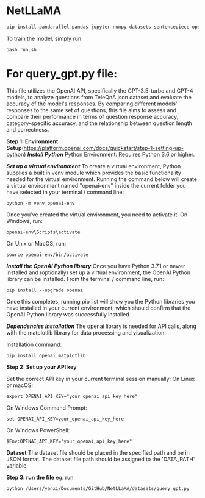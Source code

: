 # NetLLaMA

```bash
pip install pandarallel pandas jupyter numpy datasets sentencepiece openai wandb accelerate tiktoken transformers==4.32.0
```

To train the model, simply run

```
bash run.sh
```

# For query_gpt.py file:

This file utilizes the OpenAI API, specifically the GPT-3.5-turbo and GPT-4 models, to analyze questions from TeleQnA.json dataset and evaluate the accuracy of the model's responses. By comparing different models' responses to the same set of questions, this file aims to assess and compare their performance in terms of question response accuracy, category-specific accuracy, and the relationship between question length and correctness.

**Step 1: Environment Setup**(https://platform.openai.com/docs/quickstart/step-1-setting-up-python)
**_Install Python_**
Python Environment: Requires Python 3.6 or higher.

**_Set up a virtual environment_**
To create a virtual environment, Python supplies a built in venv module which provides the basic functionality needed for the virtual environment. Running the command below will create a virtual environment named "openai-env" inside the current folder you have selected in your terminal / command line:

```
python -m venv openai-env
```

Once you’ve created the virtual environment, you need to activate it. On Windows, run:

```
openai-env\Scripts\activate
```

On Unix or MacOS, run:

```
source openai-env/bin/activate
```

**_Install the OpenAI Python library_**
Once you have Python 3.7.1 or newer installed and (optionally) set up a virtual environment, the OpenAI Python library can be installed. From the terminal / command line, run:

```
pip install --upgrade openai
```

Once this completes, running pip list will show you the Python libraries you have installed in your current environment, which should confirm that the OpenAI Python library was successfully installed.

**_Dependencies Installation_**
The openai library is needed for API calls, along with the matplotlib library for data processing and visualization.

Installation command:

```
pip install openai matplotlib
```

**Step 2: Set up your API key**

Set the correct API key in your current terminal session manually:
On Linux or macOS:

```
export OPENAI_API_KEY="your_openai_api_key_here"
```

On Windows Command Prompt:

```
set OPENAI_API_KEY=your_openai_api_key_here
```

On Windows PowerShell:

```
$Env:OPENAI_API_KEY="your_openai_api_key_here"
```

**Dataset**
The dataset file should be placed in the specified path and be in JSON format.
The dataset file path should be assigned to the 'DATA_PATH' variable.

**Step 3: run the file**
eg. run

```
python /Users/yanxi/Documents/GitHub/NetLLaMA/datasets/query_gpt.py
```
